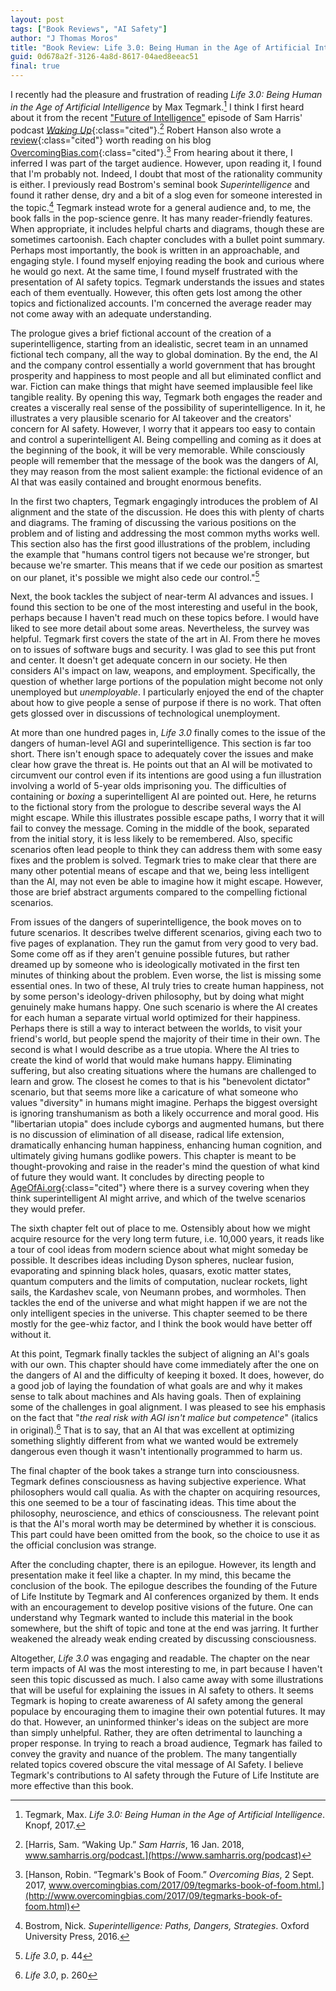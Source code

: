 ```yaml
---
layout: post
tags: ["Book Reviews", "AI Safety"]
author: "J Thomas Moros"
title: "Book Review: Life 3.0: Being Human in the Age of Artificial Intelligence"
guid: 0d678a2f-3126-4a8d-8617-04aed8eeac51
final: true
---
```

I recently had the pleasure and frustration of reading *Life 3.0: Being Human in the Age of Artificial Intelligence* by Max Tegmark.[^Life] I think I first heard about it from the recent ["Future of Intelligence"](https://www.samharris.org/podcast/item/the-future-of-intelligence) episode of Sam Harris' podcast [*Waking Up*](https://www.samharris.org/podcast){:class="cited"}.[^Waking] Robert Hanson also wrote a [review](http://www.overcomingbias.com/2017/09/tegmarks-book-of-foom.html){:class="cited"} worth reading on his blog [OvercomingBias.com](http://www.overcomingbias.com){:class="cited"}.[^Hanson] From hearing about it there, I inferred I was part of the target audience.  However, upon reading it, I found that I'm probably not. Indeed, I doubt that most of the rationality community is either. I previously read Bostrom's seminal book *Superintelligence* and found it rather dense, dry and a bit of a slog even for someone interested in the topic.[^SI] Tegmark instead wrote for a general audience and, to me, the book falls in the pop-science genre. It has many reader-friendly features. When appropriate, it includes helpful charts and diagrams, though these are sometimes cartoonish. Each chapter concludes with a bullet point summary. Perhaps most importantly, the book is written in an approachable, and engaging style. I found myself enjoying reading the book and curious where he would go next. At the same time, I found myself frustrated with the presentation of AI safety topics. Tegmark understands the issues and states each of them eventually. However, this often gets lost among the other topics and fictionalized accounts. I'm concerned the average reader may not come away with an adequate understanding.

The prologue gives a brief fictional account of the creation of a superintelligence, starting from an idealistic, secret team in an unnamed fictional tech company, all the way to global domination. By the end, the AI and the company control essentially a world government that has brought prosperity and happiness to most people and all but eliminated conflict and war. Fiction can make things that might have seemed implausible feel like tangible reality. By opening this way, Tegmark both engages the reader and creates a viscerally real sense of the possibility of superintelligence. In it, he illustrates a very plausible scenario for AI takeover and the creators' concern for AI safety. However, I worry that it appears too easy to contain and control a superintelligent AI. Being compelling and coming as it does at the beginning of the book, it will be very memorable. While consciously people will remember that the message of the book was the dangers of AI, they may reason from the most salient example: the fictional evidence of an AI that was easily contained and brought enormous benefits.

In the first two chapters, Tegmark engagingly introduces the problem of AI alignment and the state of the discussion. He does this with plenty of charts and diagrams. The framing of discussing the various positions on the problem and of listing and addressing the most common myths works well. This section also has the first good illustrations of the problem, including the example that "humans control tigers not because we're stronger, but because we're smarter. This means that if we cede our position as smartest on our planet, it's possible we might also cede our control."[^tigers]

Next, the book tackles the subject of near-term AI advances and issues. I found this section to be one of the most interesting and useful in the book, perhaps because I haven't read much on these topics before. I would have liked to see more detail about some areas. Nevertheless, the survey was helpful. Tegmark first covers the state of the art in AI. From there he moves on to issues of software bugs and security. I was glad to see this put front and center. It doesn't get adequate concern in our society. He then considers AI's impact on law, weapons, and employment. Specifically, the question of whether large portions of the population might become not only unemployed but *unemployable*. I particularly enjoyed the end of the chapter about how to give people a sense of purpose if there is no work. That often gets glossed over in discussions of technological unemployment.

At more than one hundred pages in, *Life 3.0* finally comes to the issue of the dangers of human-level AGI and superintelligence. This section is far too short. There isn't enough space to adequately cover the issues and make clear how grave the threat is. He points out that an AI will be motivated to circumvent our control even if its intentions are good using a fun illustration involving a world of 5-year olds imprisoning you. The difficulties of containing or *boxing* a superintelligent AI are pointed out. Here, he returns to the fictional story from the prologue to describe several ways the AI might escape. While this illustrates possible escape paths, I worry that it will fail to convey the message. Coming in the middle of the book, separated from the initial story, it is less likely to be remembered. Also, specific scenarios often lead people to think they can address them with some easy fixes and the problem is solved. Tegmark tries to make clear that there are many other potential means of escape and that we, being less intelligent than the AI, may not even be able to imagine how it might escape. However, those are brief abstract arguments compared to the compelling fictional scenarios.

From issues of the dangers of superintelligence, the book moves on to future scenarios. It describes twelve different scenarios, giving each two to five pages of explanation. They run the gamut from very good to very bad. Some come off as if they aren't genuine possible futures, but rather dreamed up by someone who is ideologically motivated in the first ten minutes of thinking about the problem. Even worse, the list is missing some essential ones. In two of these, AI truly tries to create human happiness, not by some person's ideology-driven philosophy, but by doing what might genuinely make humans happy. One such scenario is where the AI creates for each human a separate virtual world optimized for their happiness. Perhaps there is still a way to interact between the worlds, to visit your friend's world, but people spend the majority of their time in their own. The second is what I would describe as a true utopia. Where the AI tries to create the kind of world that would make humans happy. Eliminating suffering, but also creating situations where the humans are challenged to learn and grow. The closest he comes to that is his "benevolent dictator" scenario, but that seems more like a caricature of what someone who values "diversity" in humans might imagine. Perhaps the biggest oversight is ignoring transhumanism as both a likely occurrence and moral good. His "libertarian utopia" does include cyborgs and augmented humans, but there is no discussion of elimination of all disease, radical life extension, dramatically enhancing human happiness, enhancing human cognition, and ultimately giving humans godlike powers. This chapter is meant to be thought-provoking and raise in the reader's mind the question of what kind of future they would want. It concludes by directing people to [AgeOfAi.org](http://AgeOfAi.org){:class="cited"} where there is a survey covering when they think superintelligent AI might arrive, and which of the twelve scenarios they would prefer.

The sixth chapter felt out of place to me. Ostensibly about how we might acquire resource for the very long term future, i.e. 10,000 years, it reads like a tour of cool ideas from modern science about what might someday be possible. It describes ideas including Dyson spheres, nuclear fusion, evaporating and spinning black holes, quasars, exotic matter states, quantum computers and the limits of computation, nuclear rockets, light sails, the Kardashev scale, von Neumann probes, and wormholes. Then tackles the end of the universe and what might happen if we are not the only intelligent species in the universe. This chapter seemed to be there mostly for the gee-whiz factor, and I think the book would have better off without it.

At this point, Tegmark finally tackles the subject of aligning an AI's goals with our own. This chapter should have come immediately after the one on the dangers of AI and the difficulty of keeping it boxed. It does, however, do a good job of laying the foundation of what goals are and why it makes sense to talk about machines and AIs having goals. Then of explaining some of the challenges in goal alignment. I was pleased to see his emphasis on the fact that "*the real risk with AGI isn't malice but competence*" (italics in original).[^competence] That is to say, that an AI that was excellent at optimizing something slightly different from what we wanted would be extremely dangerous even though it wasn't intentionally programmed to harm us.

The final chapter of the book takes a strange turn into consciousness. Tegmark defines consciousness as having subjective experience. What philosophers would call qualia. As with the chapter on acquiring resources, this one seemed to be a tour of fascinating ideas. This time about the philosophy, neuroscience, and ethics of consciousness. The relevant point is that the AI's moral worth may be determined by whether it is conscious. This part could have been omitted from the book, so the choice to use it as the official conclusion was strange.

After the concluding chapter, there is an epilogue. However, its length and presentation make it feel like a chapter. In my mind, this became the conclusion of the book. The epilogue describes the founding of the Future of Life Institute by Tegmark and AI conferences organized by them. It ends with an encouragement to develop positive visions of the future. One can understand why Tegmark wanted to include this material in the book somewhere, but the shift of topic and tone at the end was jarring. It further weakened the already weak ending created by discussing consciousness.

Altogether, *Life 3.0* was engaging and readable. The chapter on the near term impacts of AI was the most interesting to me, in part because I haven't seen this topic discussed as much. I also came away with some illustrations that will be useful for explaining the issues in AI safety to others. It seems Tegmark is hoping to create awareness of AI safety among the general populace by encouraging them to imagine their own potential futures. It may do that. However, an uninformed thinker's ideas on the subject are more than simply unhelpful. Rather, they are often detrimental to launching a proper response. In trying to reach a broad audience, Tegmark has failed to convey the gravity and nuance of the problem. The many tangentially related topics covered obscure the vital message of AI Safety. I believe Tegmark's contributions to AI safety through the Future of Life Institute are more effective than this book.

[^Life]: Tegmark, Max. *Life 3.0: Being Human in the Age of Artificial Intelligence*. Knopf, 2017.
[^SI]: Bostrom, Nick. *Superintelligence: Paths, Dangers, Strategies*. Oxford University Press, 2016.
[^tigers]: *Life 3.0*, p. 44
[^competence]: *Life 3.0*, p. 260
[^Waking]: [Harris, Sam. “Waking Up.” *Sam Harris*, 16 Jan. 2018, www.samharris.org/podcast.](https://www.samharris.org/podcast)
[^Hanson]: [Hanson, Robin. “Tegmark's Book of Foom.” *Overcoming Bias*, 2 Sept. 2017, www.overcomingbias.com/2017/09/tegmarks-book-of-foom.html.](http://www.overcomingbias.com/2017/09/tegmarks-book-of-foom.html)